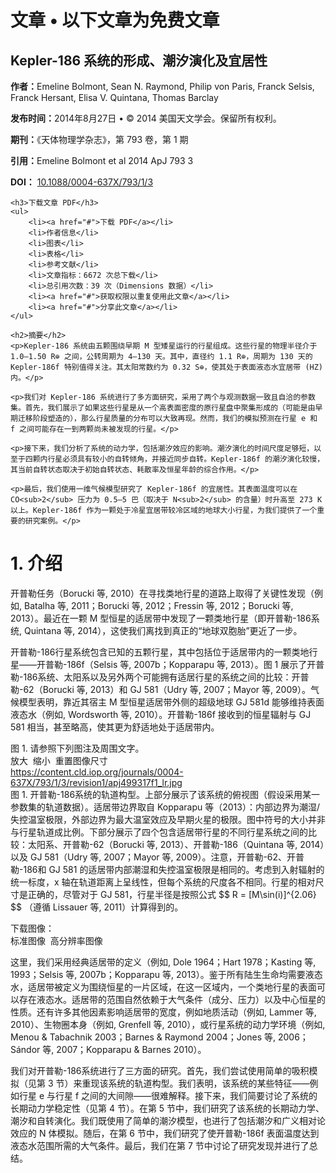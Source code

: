 <!DOCTYPE html>
<html lang="zh">
<head>
    <meta charset="UTF-8">
    <meta name="viewport" content="width=device-width, initial-scale=1.0">
    <title>Kepler-186 系统的形成、潮汐演化及宜居性</title>
    <script type="text/javascript" async
      src="https://cdnjs.cloudflare.com/ajax/libs/mathjax/2.7.7/MathJax.js?config=TeX-MML-AM_CHTML">
    </script>
</head>
<body>
    <h1>文章 • 以下文章为免费文章</h1>
    <h2>Kepler-186 系统的形成、潮汐演化及宜居性</h2>
    <p><strong>作者：</strong>Emeline Bolmont, Sean N. Raymond, Philip von Paris, Franck Selsis, Franck Hersant, Elisa V. Quintana, Thomas Barclay</p>
    <p><strong>发布时间：</strong>2014年8月27日 • © 2014 美国天文学会。保留所有权利。</p>
    <p><strong>期刊：</strong>《天体物理学杂志》，第 793 卷，第 1 期</p>
    <p><strong>引用：</strong>Emeline Bolmont et al 2014 ApJ 793 3</p>
    <p><strong>DOI：</strong> <a href="https://doi.org/10.1088/0004-637X/793/1/3">10.1088/0004-637X/793/1/3</a></p>
    
    <h3>下载文章 PDF</h3>
    <ul>
        <li><a href="#">下载 PDF</a></li>
        <li>作者信息</li>
        <li>图表</li>
        <li>表格</li>
        <li>参考文献</li>
        <li>文章指标：6672 次总下载</li>
        <li>总引用次数：39 次（Dimensions 数据）</li>
        <li><a href="#">获取权限以重复使用此文章</a></li>
        <li><a href="#">分享此文章</a></li>
    </ul>
    
    <h2>摘要</h2>
    <p>Kepler-186 系统由五颗围绕早期 M 型矮星运行的行星组成。这些行星的物理半径介于 1.0–1.50 R⊕ 之间，公转周期为 4–130 天。其中，直径约 1.1 R⊕，周期为 130 天的 Kepler-186f 特别值得关注。其太阳常数约为 0.32 S⊕，使其处于表面液态水宜居带 (HZ) 内。</p>
    
    <p>我们对 Kepler-186 系统进行了多方面研究，采用了两个与观测数据一致且自洽的参数集。首先，我们展示了如果这些行星是从一个高表面密度的原行星盘中聚集形成的（可能是由早期迁移阶段塑造的），那么行星质量的分布可以大致再现。然而，我们的模拟预测在行星 e 和 f 之间可能存在一到两颗尚未被发现的行星。</p>
    
    <p>接下来，我们分析了系统的动力学，包括潮汐效应的影响。潮汐演化的时间尺度足够短，以至于四颗内行星必须具有较小的自转倾角，并接近同步自转。Kepler-186f 的潮汐演化较慢，其当前自转状态取决于初始自转状态、耗散率及恒星年龄的综合作用。</p>
    
    <p>最后，我们使用一维气候模型研究了 Kepler-186f 的宜居性。其表面温度可以在 CO<sub>2</sub> 压力为 0.5–5 巴（取决于 N<sub>2</sub> 的含量）时升高至 273 K 以上。Kepler-186f 作为一颗处于冷星宜居带较冷区域的地球大小行星，为我们提供了一个重要的研究案例。</p>
    
  <h1>1. 介绍</h1>
  <p>
    开普勒任务（Borucki 等, 2010）在寻找类地行星的道路上取得了关键性发现（例如, Batalha 等, 2011；Borucki 等, 2012；Fressin 等, 2012；Borucki 等, 2013）。最近在一颗 M 型恒星的适居带中发现了一颗类地行星（即开普勒-186系统, Quintana 等, 2014），这使我们离找到真正的“地球双胞胎”更近了一步。
  </p>
  <p>
    开普勒-186行星系统包含已知的五颗行星，其中包括位于适居带内的一颗类地行星——开普勒-186f（Selsis 等, 2007b；Kopparapu 等, 2013）。图 1 展示了开普勒-186系统、太阳系以及另外两个可能拥有适居行星的系统之间的比较：开普勒-62（Borucki 等, 2013）和 GJ 581（Udry 等, 2007；Mayor 等, 2009）。气候模型表明，靠近其宿主 M 型恒星适居带外侧的超级地球 GJ 581d 能够维持表面液态水（例如, Wordsworth 等, 2010）。开普勒-186f 接收到的恒星辐射与 GJ 581 相当，甚至略高，使其更为舒适地处于适居带内。
  </p>
  <p>
    图 1. 请参照下列图注及周围文字。<br>
    放大&nbsp;&nbsp;缩小&nbsp;&nbsp;重置图像尺寸<br>
    <a href="https://content.cld.iop.org/journals/0004-637X/793/1/3/revision1/apj499317f1_lr.jpg" target="_blank">
      https://content.cld.iop.org/journals/0004-637X/793/1/3/revision1/apj499317f1_lr.jpg
    </a>
    <br>
    图 1. 开普勒-186系统的轨道构型。上部分展示了该系统的俯视图（假设采用某一参数集的轨道数据）。适居带边界取自 Kopparapu 等（2013）：内部边界为潮湿/失控温室极限，外部边界为最大温室效应及早期火星的极限。图中符号的大小并非与行星轨道成比例。下部分展示了四个包含适居带行星的不同行星系统之间的比较：太阳系、开普勒-62（Borucki 等, 2013）、开普勒-186（Quintana 等, 2014）以及 GJ 581（Udry 等, 2007；Mayor 等, 2009）。注意，开普勒-62、开普勒-186和 GJ 581 的适居带内部潮湿和失控温室极限是相同的。考虑到入射辐射的统一标度，x 轴在轨道距离上呈线性，但每个系统的尺度各不相同。行星的相对尺寸是正确的，尽管对于 GJ 581，行星半径是按照公式 
    $$ R = [M\sin(i)]^{2.06} $$
    （遵循 Lissauer 等, 2011）计算得到的。
  </p>
  <p>
    下载图像：<br>
    标准图像&nbsp;&nbsp;高分辨率图像
  </p>
  <p>
    这里，我们采用经典适居带的定义（例如, Dole 1964；Hart 1978；Kasting 等, 1993；Selsis 等, 2007b；Kopparapu 等, 2013）。鉴于所有陆生生命均需要液态水，适居带被定义为围绕恒星的一片区域，在这一区域内，一个类地行星的表面可以存在液态水。适居带的范围自然依赖于大气条件（成分、压力）以及中心恒星的性质。还有许多其他因素影响适居带的宽度，例如地质活动（例如, Lammer 等, 2010）、生物圈本身（例如, Grenfell 等, 2010），或行星系统的动力学环境（例如, Menou & Tabachnik 2003；Barnes & Raymond 2004；Jones 等, 2006；Sándor 等, 2007；Kopparapu & Barnes 2010）。
  </p>
  <p>
    我们对开普勒-186系统进行了三方面的研究。首先，我们尝试使用简单的吸积模拟（见第 3 节）来重现该系统的轨道构型。我们表明，该系统的某些特征——例如行星 e 与行星 f 之间的大间隙——很难解释。接下来，我们简要讨论了系统的长期动力学稳定性（见第 4 节）。在第 5 节中，我们研究了该系统的长期动力学、潮汐和自转演化。我们既使用了简单的潮汐模型，也进行了包括潮汐和广义相对论效应的 N 体模拟。随后，在第 6 节中，我们研究了使开普勒-186f 表面温度达到液态水范围所需的大气条件。最后，我们在第 7 节中讨论了研究发现并进行了总结。
  </p>
  
</html>